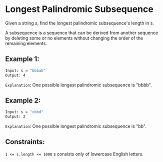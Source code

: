 # Longest Palindromic Subsequence

Given a string s, find the longest palindromic subsequence's length in s.

A subsequence is a sequence that can be derived from another sequence by deleting some or no elements without changing the order of the remaining elements.

## Example 1:

```bash
Input: s = "bbbab"
Output: 4
```

`Explanation`: One possible longest palindromic subsequence is "bbbb".

## Example 2:

```bash
Input: s = "cbbd"
Output: 2
```

`Explanation`: One possible longest palindromic subsequence is "bb".

## Constraints:

`1 <= s.length <= 1000`
s consists only of lowercase English letters.